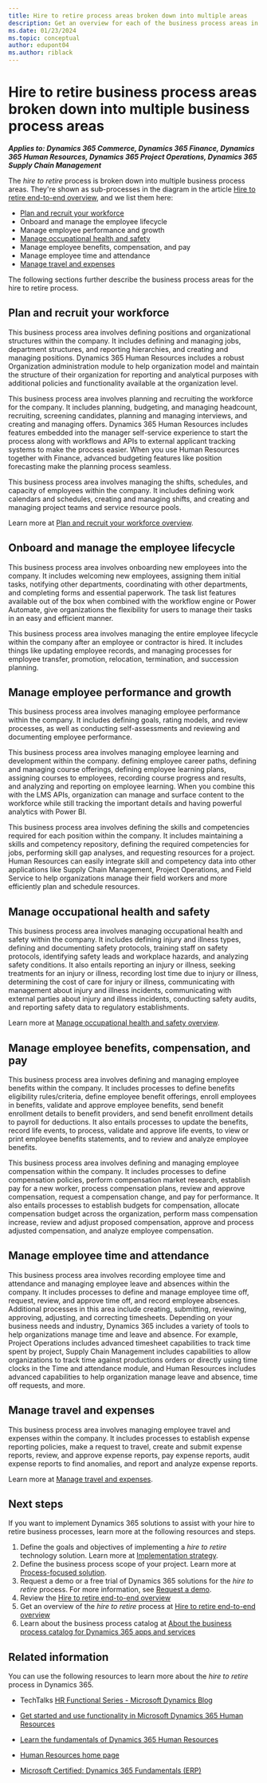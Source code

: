 ```yaml
---
title: Hire to retire process areas broken down into multiple areas
description: Get an overview for each of the business process areas in the hire to retire end-to-end business process flow in Dynamics 365 solutions.
ms.date: 01/23/2024
ms.topic: conceptual
author: edupont04
ms.author: riblack
---
```


# Hire to retire business process areas broken down into multiple business process areas

***Applies to: Dynamics 365 Commerce, Dynamics 365 Finance, Dynamics 365 Human Resources, Dynamics 365 Project Operations, Dynamics 365 Supply Chain Management***

The *hire to retire* process is broken down into multiple business process areas. They're shown as sub-processes in the diagram in the article [Hire to retire end-to-end overview](hire-to-retire-overview.md), and we list them here:

- [Plan and recruit your workforce](hire-to-retire-plan-recruit-workforce-overview.md)  
- Onboard and manage the employee lifecycle
- Manage employee performance and growth
- [Manage occupational health and safety](hire-to-retire-manage-occupational-health-safety.md)
- Manage employee benefits, compensation, and pay
- Manage employee time and attendance
- [Manage travel and expenses](hire-to-retire-manage-travel-expenses.md) 

The following sections further describe the business process areas for the hire to retire process.

## Plan and recruit your workforce

This business process area involves defining positions and organizational structures within the company. It includes defining and managing jobs, department structures, and reporting hierarchies, and creating and managing positions. Dynamics 365 Human Resources includes a robust Organization administration module to help organization model and maintain the structure of their organization for reporting and analytical purposes with additional policies and functionality available at the organization level.

This business process area involves planning and recruiting the workforce for the company. It includes planning, budgeting, and managing headcount, recruiting, screening candidates, planning and managing interviews, and creating and managing offers. Dynamics 365 Human Resources includes features embedded into the manager self-service experience to start the process along with workflows and APIs to external applicant tracking systems to make the process easier. When you use Human Resources together with Finance, advanced budgeting features like position forecasting make the planning process seamless.

This business process area involves managing the shifts, schedules, and capacity of employees within the company. It includes defining work calendars and schedules, creating and managing shifts, and creating and managing project teams and service resource pools.

Learn more at [Plan and recruit your workforce overview](hire-to-retire-plan-recruit-workforce-overview.md).  

## Onboard and manage the employee lifecycle

This business process area involves onboarding new employees into the company. It includes welcoming new employees, assigning them initial tasks, notifying other departments, coordinating with other departments, and completing forms and essential paperwork. The task list features available out of the box when combined with the workflow engine or Power Automate, give organizations the flexibility for users to manage their tasks in an easy and efficient manner.

This business process area involves managing the entire employee lifecycle within the company after an employee or contractor is hired. It includes things like updating employee records, and managing processes for employee transfer, promotion, relocation, termination, and succession planning.

## Manage employee performance and growth

This business process area involves managing employee performance within the company. It includes defining goals, rating models, and review processes, as well as conducting self-assessments and reviewing and documenting employee performance.

This business process area involves managing employee learning and development within the company. defining employee career paths, defining and managing course offerings, defining employee learning plans, assigning courses to employees, recording course progress and results, and analyzing and reporting on employee learning. When you combine this with the LMS APIs, organization can manage and surface content to the workforce while still tracking the important details and having powerful analytics with Power BI.

This business process area involves defining the skills and competencies required for each position within the company. It includes maintaining a skills and competency repository, defining the required competencies for jobs, performing skill gap analyses, and requesting resources for a project. Human Resources can easily integrate skill and competency data into other applications like Supply Chain Management, Project Operations, and Field Service to help organizations manage their field workers and more efficiently plan and schedule resources.

## Manage occupational health and safety

This business process area involves managing occupational health and safety within the company. It includes defining injury and illness types, defining and documenting safety protocols, training staff on safety protocols, identifying safety leads and workplace hazards, and analyzing safety conditions. It also entails reporting an injury or illness, seeking treatments for an injury or illness, recording lost time due to injury or illness, determining the cost of care for injury or illness, communicating with management about injury and illness incidents, communicating with external parties about injury and illness incidents, conducting safety audits, and reporting safety data to regulatory establishments.  

Learn more at [Manage occupational health and safety overview](hire-to-retire-manage-occupational-health-safety.md).  
<!-- 
## Administer employee and manager requests

This business process area involves managing requests from employees and managers within the company. It includes processes to request and process for accommodations, generate employment verification letters, request employee changes as a manager, request to update employee details, ask HR questions as an employee, and to report an incident to HR. -->

## Manage employee benefits, compensation, and pay

This business process area involves defining and managing employee benefits within the company. It includes processes to define benefits eligibility rules/criteria, define employee benefit offerings, enroll employees in benefits, validate and approve employee benefits, send benefit enrollment details to benefit providers, and send benefit enrollment details to payroll for deductions. It also entails processes to update the benefits, record life events, to process, validate and approve life events, to view or print employee benefits statements, and to review and analyze employee benefits.

This business process area involves defining and managing employee compensation within the company. It includes processes to define compensation policies, perform compensation market research, establish pay for a new worker, process compensation plans, review and approve compensation, request a compensation change, and pay for performance. It also entails processes to establish budgets for compensation, allocate compensation budget across the organization, perform mass compensation increase, review and adjust proposed compensation, approve and process adjusted compensation, and analyze employee compensation.

## Manage employee time and attendance

This business process area involves recording employee time and attendance and managing employee leave and absences within the company. It includes processes to define and manage employee time off, request, review, and approve time off, and record employee absences. Additional processes in this area include creating, submitting, reviewing, approving, adjusting, and correcting timesheets. Depending on your business needs and industry, Dynamics 365 includes a variety of tools to help organizations manage time and leave and absence. For example, Project Operations includes advanced timesheet capabilities to track time spent by project, Supply Chain Management includes capabilities to allow organizations to track time against productions orders or directly using time clocks in the Time and attendance module, and Human Resources includes advanced capabilities to help organization manage leave and absence, time off requests, and more.
<!-- 
## Pay employees

This business process area involves paying employees within the company. This is a mission-critical process that is key to preventing the proletariat from breaking out pitchforks and directly seizing the means of production. It includes defining pay periods, creating and managing deductions, defining earnings types, payroll accrual, payroll elements, and any necessary payroll integrations. It also includes processing and verifying payroll, generating bank transfers and statements, salary statements, and pay slips, and performing final settlements upon separation. Dynamics 365 Human Resources includes APIs to integrate with payroll providers and the ability to integrate the financial details of payroll back into Dynamics 365 Finance. -->

## Manage travel and expenses

This business process area involves managing employee travel and expenses within the company. It includes processes to establish expense reporting policies, make a request to travel, create and submit expense reports, review, and approve expense reports, pay expense reports, audit expense reports to find anomalies, and report and analyze expense reports.  

Learn more at [Manage travel and expenses](hire-to-retire-manage-travel-expenses.md).  

## Next steps

If you want to implement Dynamics 365 solutions to assist with your hire to retire business processes, learn more at the following resources and steps.

1. Define the goals and objectives of implementing a *hire to retire* technology solution. Learn more at [Implementation strategy](../implementation-guide/implementation-strategy.md).
2. Define the business process scope of your project. Learn more at [Process-focused solution](../implementation-guide/process-focused-solution.md).
3. Request a demo or a free trial of Dynamics 365 solutions for the *hire to retire* process. For more information, see [Request a demo](https://dynamics.microsoft.com/dynamics-365-free-trial/).
4. Review the [Hire to retire end-to-end overview](hire-to-retire-overview.md)  
5. Get an overview of the *hire to retire* process at [Hire to retire end-to-end overview](hire-to-retire-overview.md)
6. Learn about the business process catalog at [About the business process catalog for Dynamics 365 apps and services](about.md)  

## Related information

You can use the following resources to learn more about the *hire to retire* process in Dynamics 365.

- TechTalks [HR Functional Series - Microsoft Dynamics Blog](https://community.dynamics.com/blogs/post/?postid=56329c48-c155-48ed-821b-4d0eb52b2d3b)

- [Get started and use functionality in Microsoft Dynamics 365 Human Resources](/training/paths/get-started-use-human-resources/)

- [Learn the fundamentals of Dynamics 365 Human Resources](/training/paths/learn-fundamentals-microsoft-dynamics-365-human-resources/)

- [Human Resources home page](/dynamics365/human-resources/)

- [Microsoft Certified: Dynamics 365 Fundamentals (ERP)](/certifications/d365-fundamentals-finance-and-operations-apps-erp/)

<!--## Tags
*Stakeholders:* Administrative, Finance, Human Resources, IT, Operations, Project management, Retail store operations, Service operations

*Products:* Dynamics 365 Commerce, Dynamics 365 Customer Service, Dynamics 365 Customer Voice, Dynamics 365 Finance, Dynamics 365 Field Service, Dynamics 365 Human Resources, Dynamics 365 Project Operations, Dynamics 365 Sales, Dynamics 365 Supply Chain Management
